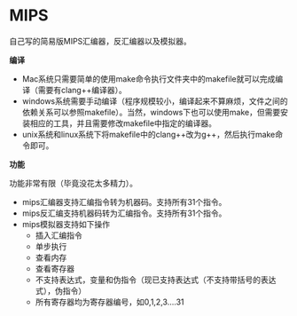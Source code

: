 # MIPS
自己写的简易版MIPS汇编器，反汇编器以及模拟器。

**编译**

- Mac系统只需要简单的使用make命令执行文件夹中的makefile就可以完成编译（需要有clang++编译器）。
- windows系统需要手动编译（程序规模较小，编译起来不算麻烦，文件之间的依赖关系可以参照makefile）。当然，windows下也可以使用make，但需要安装相应的工具，并且需要修改makefile中指定的编译器。
- unix系统和linux系统下将makefile中的clang++改为g++，然后执行make命令即可。

**功能**

功能非常有限（毕竟没花太多精力）。

- mips汇编器支持汇编指令转为机器码。支持所有31个指令。
- mips反汇编支持机器码转为汇编指令。支持所有31个指令。
- mips模拟器支持如下操作
  - 插入汇编指令
  - 单步执行
  - 查看内存
  - 查看寄存器
  - 不支持表达式，变量和伪指令（现已支持表达式（不支持带括号的表达式），伪指令）
  - 所有寄存器均为寄存器编号，如0,1,2,3....31